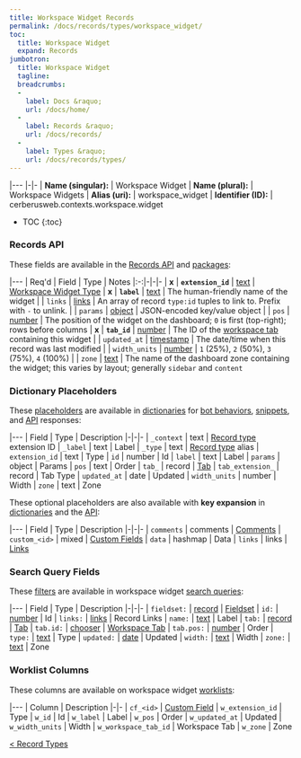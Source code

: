 ```yaml
---
title: Workspace Widget Records
permalink: /docs/records/types/workspace_widget/
toc:
  title: Workspace Widget
  expand: Records
jumbotron:
  title: Workspace Widget
  tagline: 
  breadcrumbs:
  -
    label: Docs &raquo;
    url: /docs/home/
  -
    label: Records &raquo;
    url: /docs/records/
  -
    label: Types &raquo;
    url: /docs/records/types/
---
```


|---
|-|-
| **Name (singular):** | Workspace Widget
| **Name (plural):** | Workspace Widgets
| **Alias (uri):** | workspace_widget
| **Identifier (ID):** | cerberusweb.contexts.workspace.widget

* TOC
{:toc}

### Records API

These fields are available in the [Records API](/docs/api/endpoints/records/) and [packages](/docs/packages/):

|---
| Req'd | Field | Type | Notes
|:-:|-|-|-
| **x** | **`extension_id`** | [text](/docs/records/fields/types/text/) | [Workspace Widget Type](/docs/plugins/extensions/points/cerberusweb.ui.workspace.widget/) 
| **x** | **`label`** | [text](/docs/records/fields/types/text/) | The human-friendly name of the widget 
|   | `links` | [links](/docs/records/fields/types/links/) | An array of record `type:id` tuples to link to. Prefix with `-` to unlink. 
|   | `params` | [object](/docs/records/fields/types/object/) | JSON-encoded key/value object 
|   | `pos` | [number](/docs/records/fields/types/number/) | The position of the widget on the dashboard; `0` is first (top-right); rows before columns 
| **x** | **`tab_id`** | [number](/docs/records/fields/types/number/) | The ID of the [workspace tab](/docs/records/types/workspace_tab/) containing this widget 
|   | `updated_at` | [timestamp](/docs/records/fields/types/timestamp/) | The date/time when this record was last modified 
|   | `width_units` | [number](/docs/records/fields/types/number/) | `1` (25%), `2` (50%), `3` (75%), `4` (100%) 
|   | `zone` | [text](/docs/records/fields/types/text/) | The name of the dashboard zone containing the widget; this varies by layout; generally `sidebar` and `content` 

### Dictionary Placeholders

These [placeholders](/docs/scripting/variables/#placeholders) are available in [dictionaries](/docs/bots/behaviors/dictionaries/) for [bot behaviors](/docs/bots/behaviors/), [snippets](/docs/snippets/), and [API](/docs/api/) responses:

|---
| Field | Type | Description
|-|-|-
| `_context` | text | [Record type](/docs/records/types/) extension ID
| `_label` | text | Label
| `_type` | text | [Record type](/docs/records/types/) alias
| `extension_id` | text | Type
| `id` | number | Id
| `label` | text | Label
| `params` | object | Params
| `pos` | text | Order
| `tab_` | record | [Tab](/docs/records/types/workspace_tab/)
| `tab_extension_` | record | Tab Type
| `updated_at` | date | Updated
| `width_units` | number | Width
| `zone` | text | Zone

These optional placeholders are also available with **key expansion** in [dictionaries](/docs/bots/behaviors/dictionaries/key-expansion/) and the [API](/docs/api/responses/#expanding-keys-in-api-requests):

|---
| Field | Type | Description
|-|-|-
| `comments` | comments | [Comments](/docs/bots/behaviors/dictionaries/key-expansion/#comments)
| `custom_<id>` | mixed | [Custom Fields](/docs/bots/behaviors/dictionaries/key-expansion/#custom-fields)
| `data` | hashmap | Data
| `links` | links | [Links](/docs/bots/behaviors/dictionaries/key-expansion/#links)
	
### Search Query Fields

These [filters](/docs/search/#filters) are available in workspace widget [search queries](/docs/search/):

|---
| Field | Type | Description
|-|-|-
| `fieldset:` | [record](/docs/search/#deep-search) | [Fieldset](/docs/records/types/custom_fieldset/)
| `id:` | [number](/docs/search/#numbers) | Id
| `links:` | [links](/docs/search/#links) | Record Links
| `name:` | [text](/docs/search/#text) | Label
| `tab:` | [record](/docs/search/#deep-search) | [Tab](/docs/records/types/workspace_tab/)
| `tab.id:` | [chooser](/docs/search/#choosers) | [Workspace Tab](/docs/records/types/workspace_tab/)
| `tab.pos:` | [number](/docs/search/#numbers) | Order
| `type:` | [text](/docs/search/#text) | Type
| `updated:` | [date](/docs/search/#dates) | Updated
| `width:` | [text](/docs/search/#text) | Width
| `zone:` | [text](/docs/search/#text) | Zone
	
### Worklist Columns

These columns are available on workspace widget [worklists](/docs/worklists/):

|---
| Column | Description
|-|-
| `cf_<id>` | [Custom Field](/docs/records/types/custom_field/)
| `w_extension_id` | Type
| `w_id` | Id
| `w_label` | Label
| `w_pos` | Order
| `w_updated_at` | Updated
| `w_width_units` | Width
| `w_workspace_tab_id` | Workspace Tab
| `w_zone` | Zone

<div class="section-nav">
	<div class="left">
		<a href="/docs/records/types/" class="prev">&lt; Record Types</a>
	</div>
	<div class="right align-right">
	</div>
</div>
<div class="clear"></div>